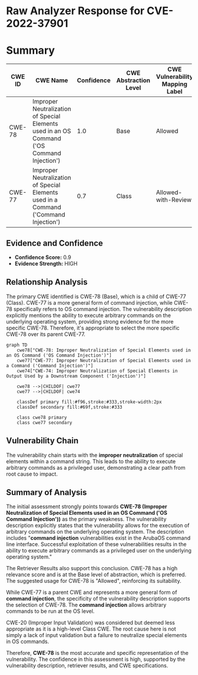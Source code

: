 # Raw Analyzer Response for CVE-2022-37901

# Summary
| CWE ID | CWE Name | Confidence | CWE Abstraction Level | CWE Vulnerability Mapping Label | CWE-Vulnerability Mapping Notes |
|---|---|---|---|---|---|
| CWE-78 | Improper Neutralization of Special Elements used in an OS Command ('OS Command Injection') | 1.0 | Base | Allowed | Primary CWE |
| CWE-77 | Improper Neutralization of Special Elements used in a Command ('Command Injection') | 0.7 | Class | Allowed-with-Review | Secondary Candidate |

## Evidence and Confidence

*   **Confidence Score:** 0.9
*   **Evidence Strength:** HIGH

## Relationship Analysis
The primary CWE identified is CWE-78 (Base), which is a child of CWE-77 (Class). CWE-77 is a more general form of command injection, while CWE-78 specifically refers to OS command injection. The vulnerability description explicitly mentions the ability to execute arbitrary commands on the underlying operating system, providing strong evidence for the more specific CWE-78. Therefore, it's appropriate to select the more specific CWE-78 over its parent CWE-77.

```mermaid
graph TD
    cwe78["CWE-78: Improper Neutralization of Special Elements used in an OS Command ('OS Command Injection')"]
    cwe77["CWE-77: Improper Neutralization of Special Elements used in a Command ('Command Injection')"]
    cwe74["CWE-74: Improper Neutralization of Special Elements in Output Used by a Downstream Component ('Injection')"]
    
    cwe78 -->|CHILDOF| cwe77
    cwe77 -->|CHILDOF| cwe74
    
    classDef primary fill:#f96,stroke:#333,stroke-width:2px
    classDef secondary fill:#69f,stroke:#333
    
    class cwe78 primary
    class cwe77 secondary
```

## Vulnerability Chain
The vulnerability chain starts with the **improper neutralization** of special elements within a command string. This leads to the ability to execute arbitrary commands as a privileged user, demonstrating a clear path from root cause to impact.

## Summary of Analysis
The initial assessment strongly points towards **CWE-78 (Improper Neutralization of Special Elements used in an OS Command ('OS Command Injection'))** as the primary weakness. The vulnerability description explicitly states that the vulnerability allows for the execution of arbitrary commands on the underlying operating system. The description includes "**command injection** vulnerabilities exist in the ArubaOS command line interface. Successful exploitation of these vulnerabilities results in the ability to execute arbitrary commands as a privileged user on the underlying operating system."

The Retriever Results also support this conclusion. CWE-78 has a high relevance score and is at the Base level of abstraction, which is preferred. The suggested usage for CWE-78 is "Allowed", reinforcing its suitability.

While CWE-77 is a parent CWE and represents a more general form of **command injection**, the specificity of the vulnerability description supports the selection of CWE-78. The **command injection** allows arbitrary commands to be run at the OS level.

CWE-20 (Improper Input Validation) was considered but deemed less appropriate as it is a high-level Class CWE. The root cause here is not simply a lack of input validation but a failure to neutralize special elements in OS commands.

Therefore, **CWE-78** is the most accurate and specific representation of the vulnerability. The confidence in this assessment is high, supported by the vulnerability description, retriever results, and CWE specifications.